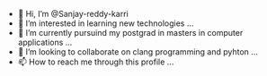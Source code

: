 - 👋 Hi, I’m @Sanjay-reddy-karri
- 👀 I’m interested in learning new technologies ...
- 🌱 I’m currently pursuind my postgrad in masters in computer applications ...
- 💞️ I’m looking to collaborate on clang programming and pyhton ...
- 📫 How to reach me through this profile  ...

<!---
Sanjay-reddy-karri/Sanjay-reddy-karri is a ✨ special ✨ repository because its `README.md` (this file) appears on your GitHub profile.
You can click the Preview link to take a look at your changes.
--->
